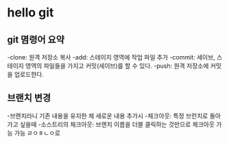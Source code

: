 # hello git

## git 몀령어 요약

-clone: 원격 저장소 복사
-add: 스테이지 영역에 작업 파일 추가
-commit: 세이브, 스테이지 영역의 파일들을 가지고 커밋(세이브)를 할 수 있다.
-push: 원격 저장소에 커밋을 업로드한다.

## 브랜치 변경

-브랜치라니 기존 내용을 유지한 체 새로운 내용 추가시
-체크아웃: 특정 브런치로 돌아가고 싶을때
-소스트리의 체크아웃: 브랜치 이름을 더블 클릭하는 것만으로 체크아웃 가능 가능
ㄹㅇㅎㄴㅇ로